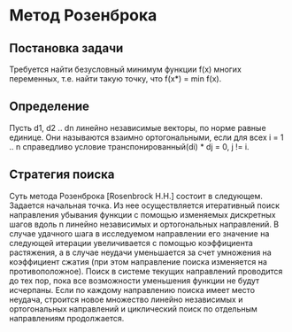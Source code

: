 # Метод Розенброка
## Постановка задачи
  Требуется найти безусловный минимум функции f(х) многих переменных, т.е. найти такую точку, что f(x*) = min f(x).
## Определение
  Пусть d1, d2 .. dn линейно независимые векторы, по норме равные единице. Они называются взаимно ортогональными, если для всех i = 1 .. n справедливо условие транспонированный(di) * dj = 0, j != i.
## Стратегия поиска
  Суть метода Розенброка [Rosenbrock H.H.] состоит в следующем. Задается начальная точка. Из нее осуществляется итеративный поиск направления убывания функции с помощью изменяемых дискретных шагов вдоль n линейно независимых и ортогональных направлений. В случае удачного шага в исследуемом направлении его значение на следующей итерации увеличивается с помощью коэффициента растяжения, а в случае неудачи уменьшается за счет умножения на коэффициент сжатия (при этом направление поиска изменяется на противоположное). Поиск в системе текущих направлений проводится до тех пор, пока все возможности уменьшения функции не будут исчерпаны. Если по каждому направлению поиска имеет место неудача, строится новое множество линейно независимых и ортогональных направлений и циклический поиск по отдельным направлениям продолжается.
